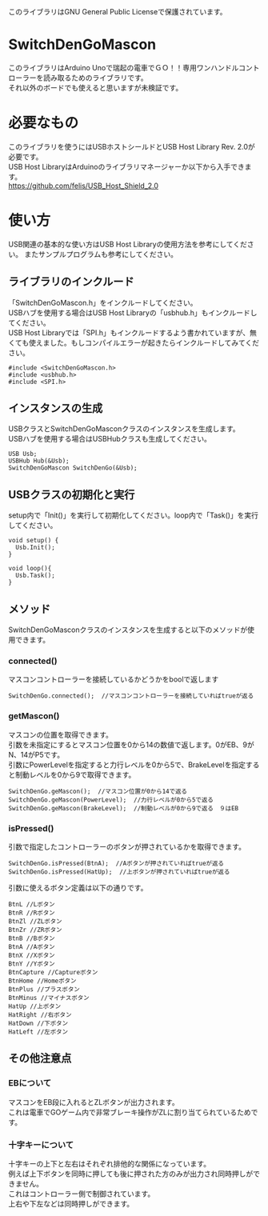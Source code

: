 このライブラリはGNU General Public Licenseで保護されています。

# SwitchDenGoMascon
このライブラリはArduino Unoで瑞起の電車でＧＯ！！専用ワンハンドルコントローラーを読み取るためのライブラリです。  
それ以外のボードでも使えると思いますが未検証です。

# 必要なもの
このライブラリを使うにはUSBホストシールドとUSB Host Library Rev. 2.0が必要です。  
USB Host LibraryはArduinoのライブラリマネージャーか以下から入手できます。  
https://github.com/felis/USB_Host_Shield_2.0

# 使い方
USB関連の基本的な使い方はUSB Host Libraryの使用方法を参考にしてください。
またサンプルプログラムも参考にしてください。

## ライブラリのインクルード
「SwitchDenGoMascon.h」をインクルードしてください。  
USBハブを使用する場合はUSB Host Libraryの「usbhub.h」もインクルードしてください。  
USB Host Libraryでは「SPI.h」もインクルードするよう書かれていますが、無くても使えました。もしコンパイルエラーが起きたらインクルードしてみてください。

```
#include <SwitchDenGoMascon.h>
#include <usbhub.h>
#include <SPI.h>
```

## インスタンスの生成
USBクラスとSwitchDenGoMasconクラスのインスタンスを生成します。  
USBハブを使用する場合はUSBHubクラスも生成してください。

```
USB Usb;
USBHub Hub(&Usb);
SwitchDenGoMascon SwitchDenGo(&Usb);
```

## USBクラスの初期化と実行
setup内で「Init()」を実行して初期化してください。loop内で「Task()」を実行してください。  


```
void setup() {
  Usb.Init();
}

void loop(){
  Usb.Task();
}
```

## メソッド
SwitchDenGoMasconクラスのインスタンスを生成すると以下のメソッドが使用できます。

### connected()
マスコンコントローラーを接続しているかどうかをboolで返します

```
SwitchDenGo.connected();  //マスコンコントローラーを接続していればtrueが返る
```

### getMascon()
マスコンの位置を取得できます。  
引数を未指定にするとマスコン位置を0から14の数値で返します。0がEB、9がN、14がP5です。  
引数にPowerLevelを指定すると力行レベルを0から5で、BrakeLevelを指定すると制動レベルを0から9で取得できます。  


```
SwitchDenGo.geMascon();  //マスコン位置が0から14で返る
SwitchDenGo.geMascon(PowerLevel);  //力行レベルが0から5で返る
SwitchDenGo.geMascon(BrakeLevel);  //制動レベルが0から9で返る　９はEB
```

### isPressed()
引数で指定したコントローラーのボタンが押されているかを取得できます。


```
SwitchDenGo.isPressed(BtnA);  //Aボタンが押されていればtrueが返る
SwitchDenGo.isPressed(HatUp);  //上ボタンが押されていればtrueが返る
```    
  
引数に使えるボタン定義は以下の通りです。

```
BtnL //Lボタン
BtnR //Rボタン
BtnZl //ZLボタン
BtnZr //ZRボタン
BtnB //Bボタン
BtnA //Aボタン
BtnX //Xボタン
BtnY //Yボタン
BtnCapture //Captureボタン
BtnHome //Homeボタン
BtnPlus //プラスボタン
BtnMinus //マイナスボタン
HatUp //上ボタン
HatRight //右ボタン
HatDown //下ボタン
HatLeft //左ボタン
```

## その他注意点
### EBについて
マスコンをEB段に入れるとZLボタンが出力されます。  
これは電車でGOゲーム内で非常ブレーキ操作がZLに割り当てられているためです。

### 十字キーについて
十字キーの上下と左右はそれぞれ排他的な関係になっています。  
例えば上下ボタンを同時に押しても後に押された方のみが出力され同時押しができません。  
これはコントローラー側で制御されています。  
上右や下左などは同時押しができます。
